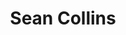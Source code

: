 ---
title: Sean Collins
category: team
position: Collaborator
image: sean-collins.jpg
project: current
---